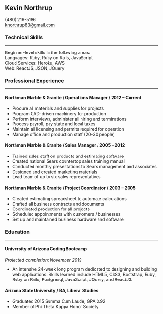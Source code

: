 Kevin Northrup
---
(480) 216-5186  
knorthrup83@gmail.com  

### Technical Skills
---

Beginner-level skills in the following areas:  
Languages: Ruby, Ruby on Rails, JavaScript  
Cloud Services: Heroku, AWS  
Web: ReactJS, JSON, JQuery

### Professional Experience
---

#### Northman Marble & Granite  /  Operations Manager  /  2012 – Current
  - Procure all materials and supplies for projects
  - Program CAD-driven machinery for production
  - Perform interviews, administer all hiring and terminations
  - Process payroll, pay state and local taxes
  - Maintain all licensing and permits required for operation
  - Manage office and production staff (20-30 people)

#### Northman Marble & Granite  /  Sales Manager  /  2005 – 2012
  - Trained sales staff on products and estimating software
  - Created national Sears countertop sales training manual
  - Conducted monthly presentations to Sears management and associates
  - Designed and created marketing materials
  - Lead team of up to six sales representatives		

#### Northman Marble & Granite  /  Project Coordinator  /  2003 – 2005
  - Created estimating spreadsheet to automate calculations
  - Drafted all business contracts and documents
  - Coordinated production for all projects
  - Scheduled appointments with customers / businesses
  - Set up and maintained business hardware and software

### Education
---

#### University of Arizona Coding Bootcamp  
_Projected completion: November 2019_  
- An intensive 24-week long program dedicated to designing and building web applications. Skills learned include HTML5, CSS3, Bootstrap, Ruby, Ruby on Rails, Postgresql, JavaScript, JQuery, and ReactJS.

#### Arizona State University  /  BA, Liberal Studies  
- Graduated 2015 Summa Cum Laude, GPA 3.92  
- Member of Phi Theta Kappa Honor Society
